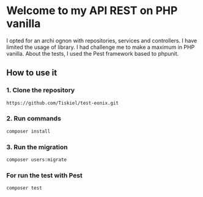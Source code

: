 # Welcome to my API REST on PHP vanilla

I opted for an archi ognon with repositories, services and controllers. 
I have limited the usage of library. I had challenge me to make a maximum in PHP vanilla. 
About the tests, I used the Pest framework based to phpunit. 

## How to use it

### 1. Clone the repository

```bash
https://github.com/Tiskiel/test-eonix.git
```

### 2. Run commands

```bash
composer install
```

### 3. Run the migration

```bash
composer users:migrate
```

### For run the test with Pest

```bash
composer test
```
